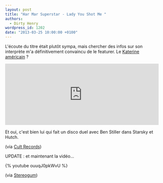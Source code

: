 ```yaml
---
layout: post
title: "Har Mar Superstar - Lady You Shot Me "
authors:
  - Dirty Henry
wordpress_id: 1202
date: "2013-03-25 10:00:00 +0100"
---
```


L'écoute du titre était plutôt sympa, mais chercher des infos sur son interprète
m'a définitivement convaincu de le featurer. Le
[Katerine américain](http://www.serialoptimist.com/interviews/an-interview-with-the-amazing-har-mar-superstar-2903.html)
?

<iframe width="500" height="200" frameborder="no" src="http://official.fm/player?width=500&height=200&skin_bg=131111&skin_fg=FEEBEB&artwork=1&tracklist=1&artwork_left=1&feed=http%3A%2F%2Fofficial.fm%2Ffeed%2Ftracks%2Fe4Xs.json"></iframe>

Et oui, c'est bien lui qui fait un disco duel avec Ben Stiller dans Starsky et
Hutch.

(via [Cult Records](http://www.cultrecords.com/splash/harmar-byebye17/))

UPDATE : et maintenant la vidéo…

{% youtube ouuqJ0pkWvU %}

(via
[Stereogum](http://stereogum.com/1347671/har-mar-superstar-lady-you-shot-me-video-stereogum-premiere/mp3s/))
